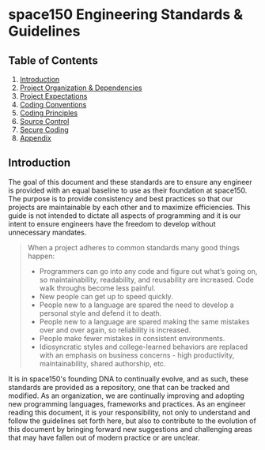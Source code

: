 # space150 Engineering Standards & Guidelines

## Table of Contents

1. [Introduction](#introduction)
1. [Project Organization & Dependencies](project-organization.md)
1. [Project Expectations](project-expectations.md)
1. [Coding Conventions](coding-conventions.md)
1. [Coding Principles](coding-principles.md)
1. [Source Control](source-control.md)
1. [Secure Coding](secure-coding.md)
1. [Appendix](appendix.md)

## Introduction

The goal of this document and these standards are to ensure any engineer is provided with an equal baseline to use as their foundation at space150. The purpose is to provide consistency and best practices so that our projects are maintainable by each other and to maximize efficiencies. This guide is not intended to dictate all aspects of programming and it is our intent to ensure engineers have the freedom to develop without unnecessary mandates.

> When a project adheres to common standards many good things happen:
> - Programmers can go into any code and figure out what’s going on, so maintainability, readability, and reusability are increased. Code walk throughs become less painful.
> - New people can get up to speed quickly.
> - People new to a language are spared the need to develop a personal style and defend it to death.
> - People new to a language are spared making the same mistakes over and over again, so reliability is increased.
> - People make fewer mistakes in consistent environments.
> - Idiosyncratic styles and college-learned behaviors are replaced with an emphasis on business concerns - high productivity, maintainability, shared authorship, etc.

It is in space150's founding DNA to continually evolve, and as such, these standards are provided as a repository, one that can be tracked and modified. As an organization, we are continually improving and adopting new programming languages, frameworks and practices. As an engineer reading this document, it is your responsibility, not only to understand and follow the guidelines set forth here, but also to contribute to the evolution of this document by bringing forward new suggestions and challenging areas that may have fallen out of modern practice or are unclear.
